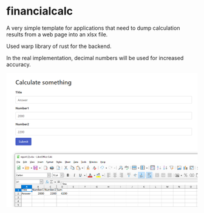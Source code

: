 # financialcalc

A very simple template for applications that need to dump calculation results from a web page into an xlsx file.

Used warp library of rust for the backend.

In the real implementation, decimal numbers will be used for increased accuracy.

![Screenshot](Screenshot%202022-12-26%20021409.png?raw=true)
